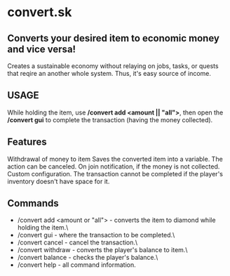 # convert.sk
Converts your desired item to economic money and vice versa!
---------
Creates a sustainable economy without relaying on jobs, tasks, or quests that reqire an another whole system.  Thus, it's easy source of income.

## USAGE
While holding the item, use **/convert add <amount || "all">**, then open the **/convert gui** to complete the transaction (having the money collected).

## Features
Withdrawal of money to item
Saves the converted item into a variable.
The action can be canceled.
On join notification, if the money is not collected.
Custom configuration.
The transaction cannot be completed if the player's inventory doesn't have space for it.

## Commands
* /convert add <amount or "all"> - converts the item to diamond while holding the item.\
* /convert gui - where the transaction to be completed.\
* /convert cancel - cancel the transaction.\
* /convert withdraw <amount> - converts the player's balance to item.\
* /convert balance - checks the player's balance.\
* /convert help - all command information.

